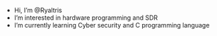 - Hi, I’m @Ryaltris
- I’m interested in hardware programming and SDR
- I’m currently learning Cyber security and C programming language


